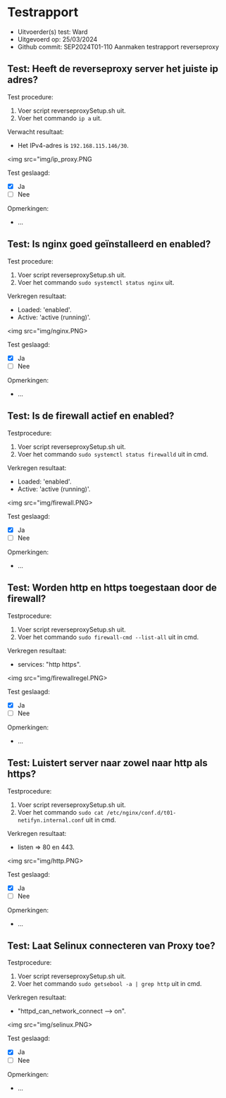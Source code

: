 # Testrapport

- Uitvoerder(s) test: Ward
- Uitgevoerd op: 25/03/2024
- Github commit: SEP2024T01-110 Aanmaken testrapport reverseproxy

## Test: Heeft de reverseproxy server het juiste ip adres?

Test procedure:

1. Voer script reverseproxySetup.sh uit.
2. Voer het commando `ip a` uit.

Verwacht resultaat:

- Het IPv4-adres is `192.168.115.146/30`.

<img src="img/ip_proxy.PNG

Test geslaagd:

- [X] Ja
- [ ] Nee

Opmerkingen:

- ...

## Test: Is nginx goed geïnstalleerd en enabled?

Test procedure:

1. Voer script reverseproxySetup.sh uit.
2. Voer het commando `sudo systemctl status nginx` uit.

Verkregen resultaat:

- Loaded: 'enabled'.
- Active: 'active (running)'.

<img src="img/nginx.PNG>

Test geslaagd:

- [X] Ja
- [ ] Nee

Opmerkingen:

- ...

## Test: Is de firewall actief en enabled?

Testprocedure:

1. Voer script reverseproxySetup.sh uit.
2. Voer het commando `sudo systemctl status firewalld` uit in cmd.

Verkregen resultaat:

- Loaded: 'enabled'.
- Active: 'active (running)'.

<img src="img/firewall.PNG>

Test geslaagd:

- [X] Ja
- [ ] Nee

Opmerkingen:

- ...

## Test: Worden http en https toegestaan door de firewall?

Testprocedure:

1. Voer script reverseproxySetup.sh uit.
2. Voer het commando `sudo firewall-cmd --list-all` uit in cmd.

Verkregen resultaat:

- services: "http https".

<img src="img/firewallregel.PNG>

Test geslaagd:

- [X] Ja
- [ ] Nee

Opmerkingen:

- ...

## Test: Luistert server naar zowel naar http als https?

Testprocedure:

1. Voer script reverseproxySetup.sh uit.
2. Voer het commando `sudo cat /etc/nginx/conf.d/t01-netifyn.internal.conf` uit in cmd.

Verkregen resultaat:

- listen => 80 en 443.

<img src="img/http.PNG>

Test geslaagd:

- [X] Ja
- [ ] Nee

Opmerkingen:

- ...

## Test: Laat Selinux connecteren van Proxy toe?

Testprocedure:

1. Voer script reverseproxySetup.sh uit.
2. Voer het commando `sudo getsebool -a | grep http` uit in cmd.

Verkregen resultaat:

- "httpd_can_network_connect --> on".

<img src="img/selinux.PNG>

Test geslaagd:

- [X] Ja
- [ ] Nee

Opmerkingen:

- ...
